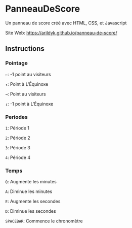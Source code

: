 # PanneauDeScore
Un panneau de score créé avec HTML, CSS, et Javascript

Site Web: https://arildyk.github.io/panneau-de-score/

## Instructions
### Pointage
`←`: -1 point au visiteurs

`↑`: Point à L'Équinoxe

`→`: Point au visiteurs

`↓`: -1 point à L'Équinoxe

### Periodes
`1`: Période 1

`2`: Période 2

`3`: Période 3

`4`: Période 4

### Temps
`Q`: Augmente les minutes

`A`: Diminue les minutes

`E`: Augmente les secondes

`D`: Diminue les secondes

`SPACEBAR`: Commence le chronomètre
